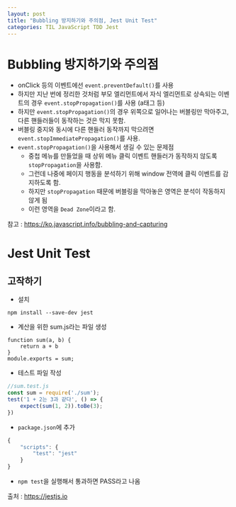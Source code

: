 ```yaml
---
layout: post
title: "Bubbling 방지하기와 주의점, Jest Unit Test"
categories: TIL JavaScript TDD Jest
---
```


# Bubbling 방지하기와 주의점
- onClick 등의 이벤트에선 `event.preventDefault()`를 사용
- 하지만 지난 번에 정리한 것처럼 부모 엘리먼트에서 자식 엘리먼트로 상속되는 이벤트의 경우 `event.stopPropagation()`를 사용 (a태그 등)
- 하지만 `event.stopPropagation()`의 경우 위쪽으로 일어나는 버블링만 막아주고, 다른 핸들러들이 동작하는 것은 막지 못함.
- 버블링 중지와 동시에 다른 핸들러 동작까지 막으려면 `event.stopImmediatePropagation()`를 사용.
- `event.stopPropagation()`을 사용해서 생길 수 있는 문제점
    - 중첩 메뉴를 만들었을 때 상위 메뉴 클릭 이벤트 핸들러가 동작하지 않도록 `stopPropagation`을 사용함.
    - 그런데 나중에 페이지 행동을 분석하기 위해 window 전역에 클릭 이벤트를 감지하도록 함.
    - 하지만 `stopPropagation` 때문에 버블링을 막아놓은 영역은 분석이 작동하지 않게 됨
    - 이런 영역을 `Dead Zone`이라고 함.

참고 : https://ko.javascript.info/bubbling-and-capturing

# Jest Unit Test

## 고작하기

- 설치

```
npm install --save-dev jest
```

- 계산을 위한 sum.js라는 파일 생성

```JavaScrip처
function sum(a, b) {
    return a + b
}
module.exports = sum;
```

- 테스트 파일 작성

```JavaScript
//sum.test.js
const sum = require('./sum');
test('1 + 2는 3과 같다', () => {
    expect(sum(1, 2)).toBe(3);
})
```

- `package.json`에 추가

```JavaScript
{
    "scripts": {
        "test": "jest"
    }
}
```

- `npm test`을 실행해서 통과하면 PASS라고 나옴

출처 : https://jestjs.io